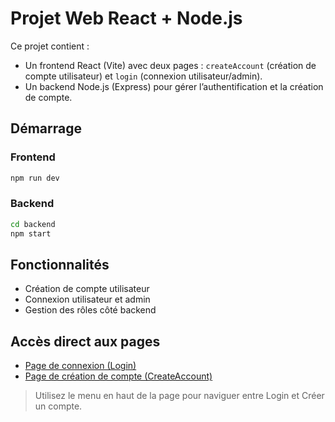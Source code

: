 # Projet Web React + Node.js

Ce projet contient :
- Un frontend React (Vite) avec deux pages : `createAccount` (création de compte utilisateur) et `login` (connexion utilisateur/admin).
- Un backend Node.js (Express) pour gérer l’authentification et la création de compte.

## Démarrage

### Frontend
```bash
npm run dev
```

### Backend
```bash
cd backend
npm start
```

## Fonctionnalités
- Création de compte utilisateur
- Connexion utilisateur et admin
- Gestion des rôles côté backend

## Accès direct aux pages

- [Page de connexion (Login)](http://localhost:5173/login)
- [Page de création de compte (CreateAccount)](http://localhost:5173/create-account)

> Utilisez le menu en haut de la page pour naviguer entre Login et Créer un compte.
